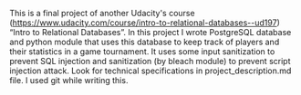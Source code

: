 This is a final project of another Udacity's course (https://www.udacity.com/course/intro-to-relational-databases--ud197) “Intro to Relational Databases”. In this project I wrote PostgreSQL database and python module that uses this database to keep track of players and their statistics in a game tournament. It uses some input sanitization to prevent SQL injection and sanitization (by bleach module) to prevent script injection attack. Look for technical specifications in project_description.md file. I used git while writing this.